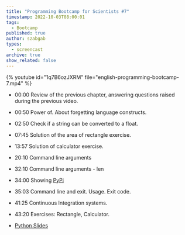 ```yaml
---
title: "Programming Bootcamp for Scientists #7"
timestamp: 2022-10-03T08:00:01
tags:
  - Bootcamp
published: true
author: szabgab
types:
  - screencast
archive: true
show_related: false
---
```



{% youtube id="1q7B6ozJXRM" file="english-programming-bootcamp-7.mp4" %}

* 00:00 Review of the previous chapter, answering questions raised during the previous video.
* 00:50 Power of. About forgetting language constructs.
* 02:50 Check if a string can be converted to a float.
* 07:45 Solution of the area of rectangle exercise.
* 13:57 Solution of calculator exercise.
* 20:10 Command line arguments
* 32:10 Command line arguments - len
* 34:00 Showing [PyPi](https://pypi.org/)
* 35:03 Command line and exit. Usage. Exit code.
* 41:25 Continuous Integration systems.
* 43:20 Exercises: Rectangle, Calculator.

* [Python Slides](/slides/python)

